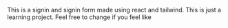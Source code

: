 This is a signin and signin form made using react and tailwind. This is just a learning project. Feel free to change if you feel like
